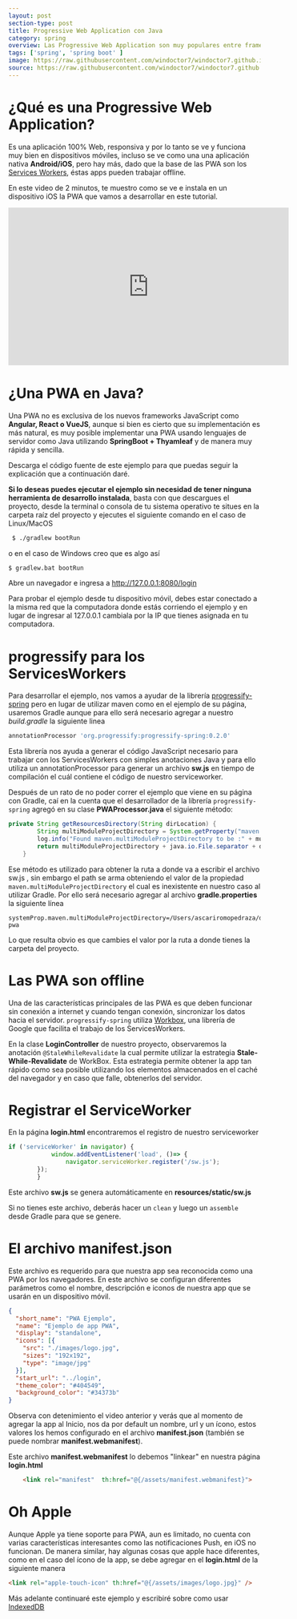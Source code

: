 ```yaml
---
layout: post
section-type: post
title: Progressive Web Application con Java
category: spring
overview: Las Progressive Web Application son muy populares entre frameworks JavaScript, sin embargo, esto no significa que en lenguajes de servidor tradicionales como Java no podamos implementar una PWA. En este tutorial te enseñaré como crear una PWA usando Spring Boot + Thyamleaf.
tags: ['spring', 'spring boot' ]
image: https://raw.githubusercontent.com/windoctor7/windoctor7.github.io/master/static/img/pwa.png
source: https://raw.githubusercontent.com/windoctor7/windoctor7.github.io/master/static/img/pwa.png
---
```


# ¿Qué es una Progressive Web Application?

Es una aplicación 100% Web, responsiva y por lo tanto se ve y funciona muy bien en dispositivos móviles, incluso se ve como una  una aplicación nativa **Android/iOS**, pero hay más, dado que la base de las PWA son los [Services Workers](https://developers.google.com/web/fundamentals/primers/service-workers?hl=es), éstas apps pueden trabajar offline.

En este video de 2 minutos, te muestro como se ve e instala en un dispositivo iOS la PWA que vamos a desarrollar en este tutorial.

<center>
<iframe width="560" height="315" src="https://www.youtube.com/embed/VjA2BIMHJ9c" frameborder="0" allow="accelerometer; autoplay; encrypted-media; gyroscope; picture-in-picture" allowfullscreen></iframe>
</center>

# ¿Una PWA en Java?

Una PWA no es exclusiva de los nuevos frameworks JavaScript como **Angular, React o VueJS**, aunque si bien es cierto que su implementación es más natural, es muy posible implementar una PWA usando lenguajes de servidor como Java utilizando **SpringBoot + Thyamleaf** y de manera muy rápida y sencilla.

Descarga el código fuente de este ejemplo para que puedas seguir la explicación que a continuación daré.

**Si lo deseas puedes ejecutar el ejemplo sin necesidad de tener ninguna herramienta de desarrollo instalada**, basta
con que descargues el proyecto, desde la terminal o consola de tu sistema operativo te situes en la carpeta raíz del proyecto y ejecutes el siguiente comando en el caso de Linux/MacOS

```bash
 $ ./gradlew bootRun
 ```
 
 o en el caso de Windows creo que es algo así
 
 ```bash
 $ gradlew.bat bootRun
 ```
 
Abre un navegador e ingresa a http://127.0.0.1:8080/login

Para probar el ejemplo desde tu dispositivo móvil, debes estar conectado a la misma red que la computadora donde estás corriendo el ejemplo y en lugar de ingresar al 127.0.0.1 cambiala por la IP que tienes asignada en tu computadora.

# progressify para los ServicesWorkers

Para desarrollar el ejemplo, nos vamos a ayudar de la librería [progressify-spring](https://github.com/navkm/progressify-spring) pero en lugar de utilizar maven como en el ejemplo de su página, usaremos Gradle aunque para ello será necesario agregar a nuestro *build.gradle* la siguiente linea

```groovy
annotationProcessor 'org.progressify:progressify-spring:0.2.0'
```

Esta librería nos ayuda a generar el código JavaScript necesario para trabajar con los ServicesWorkers con simples anotaciones Java y para ello utiliza un annotationProcessor para generar un archivo **sw.js** en tiempo de compilación el cuál contiene el código de nuestro serviceworker.

Después de un rato de no poder correr el ejemplo que viene en su página con Gradle, caí en la cuenta que el desarrollador de la librería ``progressify-spring`` agregó en su clase **PWAProcessor.java** el siguiente método:

```java
private String getResourcesDirectory(String dirLocation) {
        String multiModuleProjectDirectory = System.getProperty("maven.multiModuleProjectDirectory");
        log.info("Found maven.multiModuleProjectDirectory to be :" + multiModuleProjectDirectory);
        return multiModuleProjectDirectory + java.io.File.separator + dirLocation;
    }
```

Ese método es utilizado para obtener la ruta a donde va a escribir el archivo sw.js , sin embargo el path se arma obteniendo el valor de la propiedad ``maven.multiModuleProjectDirectory`` el cual es inexistente en nuestro caso al utilizar Gradle. Por ello será necesario agregar al archivo **gradle.properties** la siguiente línea

```properties
systemProp.maven.multiModuleProjectDirectory=/Users/ascariromopedraza/demo-pwa
```

Lo que resulta obvio es que cambies el valor por la ruta a donde tienes la carpeta del proyecto.

# Las PWA son offline

Una de las características principales de las PWA es que deben funcionar sin conexión a internet y cuando tengan conexión, sincronizar los datos hacia el servidor. ``progressify-spring`` utiliza [Workbox](https://developers.google.com/web/tools/workbox/modules/workbox-strategies), una librería de Google que facilita el trabajo de los ServicesWorkers.

En la clase **LoginController** de nuestro proyecto, observaremos la anotación ``@StaleWhileRevalidate`` la cual permite utilizar la estrategia **Stale-While-Revalidate** de WorkBox. Esta estrategia permite obtener la app tan rápido como sea posible utilizando los elementos almacenados en el caché del navegador y en caso que falle, obtenerlos del servidor.

# Registrar el ServiceWorker

En la página **login.html** encontraremos el registro de nuestro serviceworker

```javascript
if ('serviceWorker' in navigator) {
            window.addEventListener('load', ()=> {
                navigator.serviceWorker.register('/sw.js');
        });
        }
```

Este archivo **sw.js** se genera automáticamente en **resources/static/sw.js** 

Si no tienes este archivo, deberás hacer un ``clean`` y luego un ``assemble`` desde Gradle para que se genere.

# El archivo manifest.json

Este archivo es requerido para que nuestra app sea reconocida como una PWA por los navegadores. En este archivo se configuran diferentes parámetros como el nombre, descripción e iconos de nuestra app que se usarán en un dispositivo móvil.

```json
{
  "short_name": "PWA Ejemplo",
  "name": "Ejemplo de app PWA",
  "display": "standalone",
  "icons": [{
    "src": "./images/logo.jpg",
    "sizes": "192x192",
    "type": "image/jpg"
  }],
  "start_url": "../login",
  "theme_color": "#404549",
  "background_color": "#34373b"
}
```

Observa con detenimiento el video anterior y verás que al momento de agregar la app al Inicio, nos da por default un nombre, url y un ícono, estos valores los hemos configurado en el archivo **manifest.json** (también se puede nombrar **manifest.webmanifest**).

Este archivo **manifest.webmanifest** lo debemos "linkear" en nuestra página **login.html**
    
```html    
    <link rel="manifest"  th:href="@{/assets/manifest.webmanifest}">
```
    
# Oh Apple
Aunque Apple ya tiene soporte para PWA, aun es limitado, no cuenta con varias características interesantes como las notificaciones Push, en iOS no funcionan. De manera similar, hay algunas cosas que apple hace diferentes, como en el caso del ícono de la app, se debe agregar en el **login.html** de la siguiente manera

```html
<link rel="apple-touch-icon" th:href="@{/assets/images/logo.jpg}" />
````

Más adelante continuaré este ejemplo y escribiré sobre como usar [IndexedDB](https://developer.mozilla.org/es/docs/Web/API/IndexedDB_API/Usando_IndexedDB)
